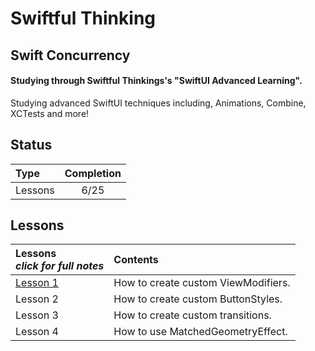 # Swiftful Thinking

## Swift Concurrency

#### Studying through Swiftful Thinkings's "SwiftUI Advanced Learning".

Studying advanced SwiftUI techniques including, Animations, Combine, XCTests and more!

## Status

| Type    | Completion |
| :------ | :--------: |
| Lessons |    6/25    |

## Lessons

| **Lessons** <br> _click for full notes_ | Contents                            |
| :-------------------------------------- | :---------------------------------- |
| [Lesson 1](01_CustomModifiers)          | How to create custom ViewModifiers. |
| Lesson 2                                | How to create custom ButtonStyles.  |
| Lesson 3                                | How to create custom transitions.   |
| Lesson 4                                | How to use MatchedGeometryEffect.   |
